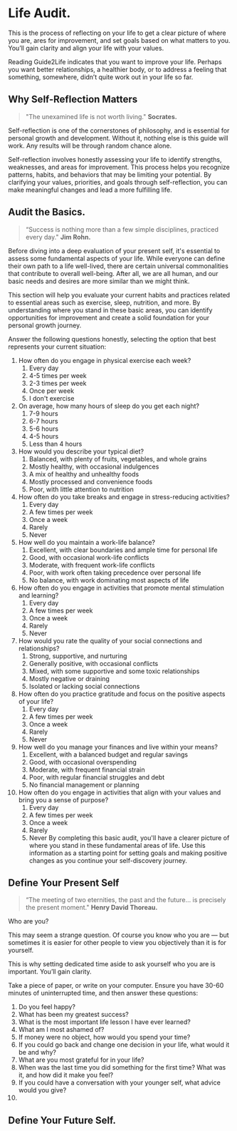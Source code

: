 # Life Audit.
This is the process of reflecting on your life to get a clear picture of where you are, ares for improvement, and set goals  based on what matters to you. You’ll gain clarity and align your life with your values. 

Reading Guide2Life indicates that you want to improve your life.
Perhaps you want better relationships, a healthier body, or to address a feeling that something, somewhere, didn’t quite work out in your life so far. 

## Why Self-Reflection Matters
> "The unexamined life is not worth living." **Socrates.**

Self-reflection is one of the cornerstones of philosophy, and is essential for personal growth and development. Without it, nothing else is this guide will work. Any results will be through random chance alone. 

Self-reflection involves honestly assessing your life to identify strengths, weaknesses, and areas for improvement. This process helps you recognize patterns, habits, and behaviors that may be limiting your potential. By clarifying your values, priorities, and goals through self-reflection, you can make meaningful changes and lead a more fulfilling life.


## Audit the Basics.
> “Success is nothing more than a few simple disciplines, practiced every day." **Jim Rohn.**

Before diving into a deep evaluation of your present self, it's essential to assess some fundamental aspects of your life. While everyone can define their own path to a life well-lived, there are certain universal commonalities that contribute to overall well-being. After all, we are all human, and our basic needs and desires are more similar than we might think.

This section will help you evaluate your current habits and practices related to essential areas such as exercise, sleep, nutrition, and more. By understanding where you stand in these basic areas, you can identify opportunities for improvement and create a solid foundation for your personal growth journey.

Answer the following questions honestly, selecting the option that best represents your current situation:

1. How often do you engage in physical exercise each week?
	1. Every day
	2. 4-5 times per week
	3. 2-3 times per week
	4. Once per week
	5. I don't exercise
2. On average, how many hours of sleep do you get each night?
	1. 7-9 hours
	2. 6-7 hours
	3. 5-6 hours
	4. 4-5 hours
	5. Less than 4 hours
3. How would you describe your typical diet?
	1. Balanced, with plenty of fruits, vegetables, and whole grains
	2. Mostly healthy, with occasional indulgences
	3. A mix of healthy and unhealthy foods
	4. Mostly processed and convenience foods
	5. Poor, with little attention to nutrition
4. How often do you take breaks and engage in stress-reducing activities?
	1. Every day
	2. A few times per week
	3. Once a week
	4. Rarely
	5. Never
5. How well do you maintain a work-life balance?
	1. Excellent, with clear boundaries and ample time for personal life
	2. Good, with occasional work-life conflicts
	3. Moderate, with frequent work-life conflicts
	4. Poor, with work often taking precedence over personal life
	5. No balance, with work dominating most aspects of life
6. How often do you engage in activities that promote mental stimulation and learning?
	1. Every day
	2. A few times per week
	3. Once a week
	4. Rarely
	5. Never
7. How would you rate the quality of your social connections and relationships?
	1. Strong, supportive, and nurturing
	2. Generally positive, with occasional conflicts
	3. Mixed, with some supportive and some toxic relationships
	4. Mostly negative or draining
	5. Isolated or lacking social connections
8. How often do you practice gratitude and focus on the positive aspects of your life?
	1. Every day
	2. A few times per week
	3. Once a week
	4. Rarely
	5. Never
9. How well do you manage your finances and live within your means?
	1. Excellent, with a balanced budget and regular savings
	2. Good, with occasional overspending
	3. Moderate, with frequent financial strain
	4. Poor, with regular financial struggles and debt
	5. No financial management or planning
10. How often do you engage in activities that align with your values and bring you a sense of purpose?
	1. Every day
	2. A few times per week
	3. Once a week
	4. Rarely
	5. Never
By completing this basic audit, you'll have a clearer picture of where you stand in these fundamental areas of life. Use this information as a starting point for setting goals and making positive changes as you continue your self-discovery journey.


## Define Your Present Self
> “The meeting of two eternities, the past and the future… is precisely the present moment." **Henry David Thoreau.**


Who are you?

This may seem a strange question. Of course you know who you are — but sometimes it is easier for other people to view you objectively than it is for yourself.

This is why setting dedicated time aside to ask yourself who you are is important. You’ll gain clarity. 

Take a piece of paper, or write on your computer. Ensure you have 30-60 minutes of uninterrupted time, and then answer these questions:

1. Do you feel happy?
2. What has been my greatest success?
3. What is the most important life lesson I have ever learned? 
4. What am I most ashamed of?
5. If money were no object, how would you spend your time?
6. If you could go back and change one decision in your life, what would it be and why?
7. What are you most grateful for in your life?
8. When was the last time you did something for the first time? What was it, and how did it make you feel?
9. If you could have a conversation with your younger self, what advice would you give?
10. 


## Define Your Future Self.
